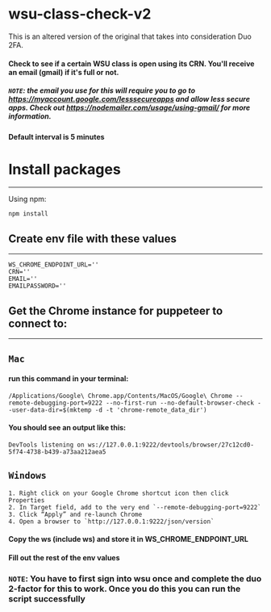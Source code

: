 # wsu-class-check-v2
This is an altered version of the original that takes into consideration Duo 2FA.

#### Check to see if a certain WSU class is open using its CRN. You'll receive an email (gmail) if it's full or not.
##### `NOTE`: the email you use for this will require you to go to https://myaccount.google.com/lesssecureapps and allow less secure apps. Check out https://nodemailer.com/usage/using-gmail/ for more information.
#### Default interval is 5 minutes

# Install packages
---
Using npm:
```
npm install
```

## Create env file with these values
---
    WS_CHROME_ENDPOINT_URL=''
    CRN=''
    EMAIL=''
    EMAILPASSWORD=''
## Get the Chrome instance for puppeteer to connect to:
---
## `Mac`
#### run this command in your terminal:
```
/Applications/Google\ Chrome.app/Contents/MacOS/Google\ Chrome --remote-debugging-port=9222 --no-first-run --no-default-browser-check --user-data-dir=$(mktemp -d -t 'chrome-remote_data_dir')
```
#### You should see an output like this:
```
DevTools listening on ws://127.0.0.1:9222/devtools/browser/27c12cd0-5f74-4738-b439-a73aa212aea5
```

## `Windows`
    1. Right click on your Google Chrome shortcut icon then click Properties
    2. In Target field, add to the very end `--remote-debugging-port=9222`
    3. Click “Apply” and re-launch Chrome
    4. Open a browser to `http://127.0.0.1:9222/json/version`
    
#### Copy the ws (include ws) and store it in WS_CHROME_ENDPOINT_URL
#### Fill out the rest of the env values

### `NOTE`: You have to first sign into wsu once and complete the duo 2-factor for this to work. Once you do this you can run the script successfully

